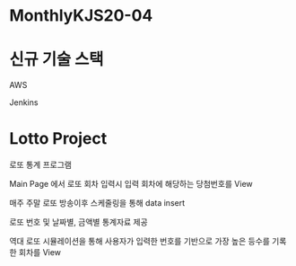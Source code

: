 # MonthlyKJS20-04
# 신규 기술 스택 

AWS 

Jenkins

# Lotto Project

로또 통계 프로그램

Main Page 에서 로또 회차 입력시 입력 회차에 해당하는 당첨번호를 View

매주 주말 로또 방송이후 스케줄링을 통해 data insert

로또 번호 및 날짜별, 금액별 통계자료 제공

역대 로또 시뮬레이션을 통해 사용자가 입력한 번호를 기반으로
가장 높은 등수를 기록한 회차를 View
